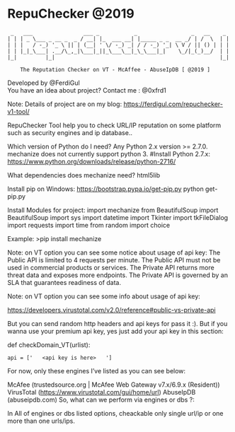 # RepuChecker @2019


	 _   ___                ___ _           _                 _   __    _ 
	| | | _ \___ _ __ _  _ / __| |_  ___ __| |_____ _ _  __ _/ | /  \  | |
	| | |   / -_) '_ \ || | (__| ' \/ -_) _| / / -_) '_| \ V / || () | | |
	| | |_|_\___| .__/\_,_|\___|_||_\___\__|_\_\___|_|    \_/|_(_)__/  | |
	|_|         |_|                                                    |_|
		
		The Reputation Checker on VT - McAffee - AbuseIpDB [ @2019 ]

Developed by @FerdiGul  
You have an idea about project? Contact me : @0xfrd1

Note: Details of project are on my blog: https://ferdigul.com/repuchecker-v1-tool/

RepuChecker Tool help you to check URL/IP reputation on some platform such as security engines and ip database..




Which version of Python do I need?
Any Python 2.x version >= 2.7.0. mechanize does not currently support python 3.
#Install Python 2.7.x: https://www.python.org/downloads/release/python-2716/

What dependencies does mechanize need?
html5lib

Install pip on Windows:
	https://bootstrap.pypa.io/get-pip.py
	python get-pip.py
	

Install Modules for project:
	import mechanize
	from BeautifulSoup import BeautifulSoup
	import sys
	import datetime
	import Tkinter
	import tkFileDialog
	import requests
	import time
	from random import choice
	
Example: >pip install mechanize

Note: on VT option you can see some notice about usage of api key: 
	The Public API is limited to 4 requests per minute.
	The Public API must not be used in commercial products or services.
	The Private API returns more threat data and exposes more endpoints.
	The Private API is governed by an SLA that guarantees readiness of data.
	

Note: on VT option you can see some info about usage of api key: 

https://developers.virustotal.com/v2.0/reference#public-vs-private-api

But you can send random http headers and api keys for pass it :). But if you wanna use your premium api key, yes just add your api key in this section:

def checkDomain_VT(urlist):

	api = ['   <api key is here>   ']

For now, only these engines I’ve listed as you can see below:

McAfee (trustedsource.org | McAfee Web Gateway v7.x/6.9.x (Resident))
VirusTotal (https://www.virustotal.com/gui/home/url)
AbuseIpDB (abuseipdb.com)
So, what can we perform via engines or dbs ?:

In All of engines or dbs listed options, cheackable only single url/ip or one more than one urls/ips.
